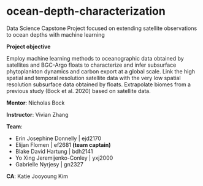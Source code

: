 # ocean-depth-characterization
Data Science Capstone Project focused on extending satellite observations to ocean depths with machine learning

**Project objective**

Employ machine learning methods to oceanographic data obtained by satellites and BGC-Argo floats to characterize and infer subsurface phytoplankton dynamics and carbon export at a global scale. Link the high spatial and temporal resolution satellite data with the very low spatial resolution subsurface data obtained by floats. Extrapolate biomes from a previous study (Bock et al. 2020) based on satellite data.

**Mentor**: Nicholas Bock

**Instructor**: Vivian Zhang

**Team**:
- Erin Josephine Donnelly | ejd2170
- Elijan Flomen | ef2681 **(team captain)**
- Blake David Hartung | bdh2141
- Yo Xing Jeremijenko-Conley | yxj2000
- Gabrielle Nyrjesy | gn2327

**CA**: Katie Jooyoung Kim

